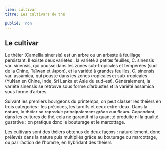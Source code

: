 ```yaml
---
lien: cultivar
titre: Les cultivars de thé

publié: 'non'
---
```


## Le cultivar

Le théier (Camellia sinensis) est un arbre ou un arbuste à feuillage persistant. Il existe deux variétés : la variété à petites feuilles, C. sinensis var. sinensis, qui pousse dans les zones sub-tropicales et tempérées (sud de la Chine, Taïwan et Japon), et la variété à grandes feuilles, C. sinensis var. assamica, qui pousse dans les zones tropicales et sub-tropicales (YuNan en Chine, Inde, Sri Lanka et Asie du sud-est). Généralement, la variété sinensis se retrouve sous forme d’arbustes et la variété assamica sous forme d’arbres.

Suivant les premiers bourgeons du printemps, on peut classer les théiers en trois catégories : les précoces, les tardifs et ceux entre-deux.
Dans la nature, le théier se reproduit principalement grâce aux fleurs. Cependant, dans les cultures de thé, cela ne garantit ni la quantité produite ni la qualité gustative : on pratique donc le bouturage et le marcottage.

Les cultivars sont des théiers obtenus de deux façons : naturellement, donc prélevés dans la nature puis multipliés grâce au bouturage ou marcottage, ou par l’action de l’homme, en hybridant des théiers.
